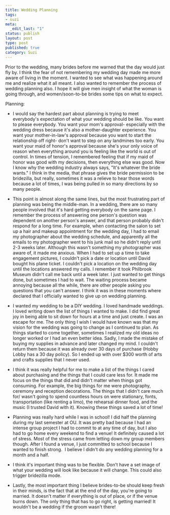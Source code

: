 ```yaml
---
title: Wedding Planning
tags:
- suzi
meta:
  _edit_last: "1"
status: publish
layout: post
type: post
published: true
category: Suzi
---
```

Prior to the wedding, many brides before me warned that the day would just fly by. I think the fear of not remembering my wedding day made me more aware of living in the moment. I wanted to see what was happening around me and realize what it all meant. I also wanted to remember the process of wedding planning also. I hope it will give men insight of what the woman is going through, and women/soon-to-be brides some tips on what to expect.


Planning:

- I would say the hardest part about planning is trying to meet everybody's expectation of what your wedding should be like. You want to please everybody. You want your mom's approval- especially with the wedding dress because it's also a mother-daughter experience. You want your mother-in-law's approval because you want to start the relationship off right- don't want to step on any landmines too early. You want your maid of honor's approval because she's your only voice of reason when everything around you is feeling like the world is out of control. In times of tension, I remembered feeling that if my maid of honor was good with my decisions, then everything else was good. Now I know why the wedding industry always says, "It's whatever the bride wants." I think in the media, that phrase gives the bride permission to be bridezilla, but really, sometimes it was a relieve to hear those words because a lot of times, I was being pulled in so many directions by so many people.

- This point is almost along the same lines, but the most frustrating part of planning was being the middle-man. In a wedding, there are so many people involved that it's hard getting everybody on the same page. I remember the process of answering one person's question was dependent on another person's answer, and that person probably didn't respond for a long time. For example, when contacting the salon to set up a hair and makeup appointment for the wedding day, I had to email my photographer about the wedding schedule, and apparently all the emails to my photographer went to his junk mail so he didn't reply until 2-3 weeks later. Although this wasn't something my photographer was aware of, it made me anxious. When I had to set up a time to take engagement pictures, I couldn't pick a date or location until David bought his plane ticket. I couldn't pick a location on the wedding day until the locations answered my calls. I remember it took Philbrook Museum didn't call me back until a week later. I just wanted to get things done, but sometimes I had to wait. The waiting process became annoying because all the while, there are other people asking you questions that you can't answer. I think it was in these moments where declared that I officially wanted to give up on wedding planning.

- I wanted my wedding to be a DIY wedding. I loved handmade weddings. I loved writing down the list of things I wanted to make. I did find great joy in being able to sit down for hours at a time and just create. I was an escape for me. The only thing I wish I would have known was that my vision for the wedding was going to change as I continued to plan. As things started to come together, sometimes I realized my old ideas no longer worked or I had an even better idea. Sadly, I made the mistake of buying my supplies in advance and later changed my mind. I couldn't return them because it was already over 30 days of purchase (Hobby Lobby has a 30 day policy). So I ended up with over $300 worth of arts and crafts supplies that I never used.

- I think it was really helpful for me to make a list of the things I cared about purchasing and the things that I could care less for. It made me focus on the things that did and didn't matter when things got consuming. For example, the big things for me were photography, ceremony and reception decorations. The things that I didn't care much for/ wasn't going to spend countless hours on were stationary, fonts, transportation (like renting a limo), the rehearsal dinner food, and the music (I trusted David with it). Knowing these things saved a lot of time!

- Planning was really hard while I was in school! I did half the planning during my last semester at OU. It was pretty bad because I had an intense group project I had to commit to at any time of day, but I also had to go home every weekend to find a venue! It definitely caused a lot of stress. Most of the stress came from letting down my group members though. After I found a venue, I just committed to school because I wanted to finish strong.  I believe I didn't do any wedding planning for a month and a half.

- I think it's important thing was to be flexible. Don't have a set image of what your wedding will look like because it will change. This could also trigger bridezilla mode.

- Lastly, the most important thing I believe brides-to-be should keep fresh in their minds, is the fact that at the end of the day, you're going to married. It doesn't matter if everything is out of place, or if the venue burns down. The only thing that has to go right, is getting married! It wouldn't be a wedding if the groom wasn't there!
